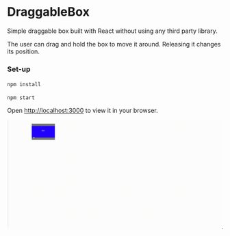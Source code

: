 # DraggableBox

Simple draggable box built with React without using any third party library.

The user can drag and hold the box to move it around.
Releasing it changes its position.

### Set-up

`npm install`

`npm start`

Open [http://localhost:3000](http://localhost:3000) to view it in your browser.

![](preview.gif)
